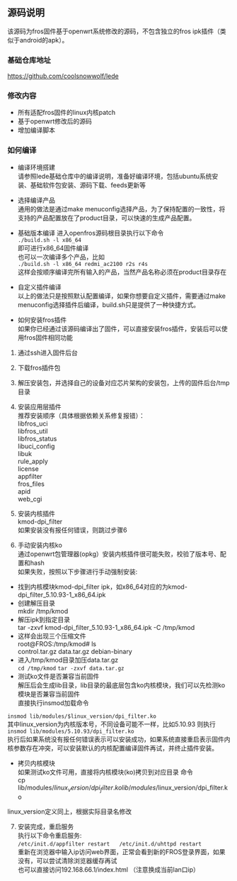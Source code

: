 ## 源码说明
该源码为fros固件基于openwrt系统修改的源码，不包含独立的fros ipk插件（类似于android的apk）。
### 基础仓库地址
https://github.com/coolsnowwolf/lede

### 修改内容
- 所有适配fros固件的linux内核patch
- 基于openwrt修改后的源码
- 增加编译脚本

### 如何编译  
- 编译环境搭建  
请参照lede基础仓库中的编译说明，准备好编译环境，包括ubuntu系统安装、基础软件包安装、源码下载、feeds更新等
- 选择编译产品  
通用的做法是通过make menuconfig选择产品，为了保持配置的一致性，将支持的产品配置放在了product目录，可以快速的生成产品配置。  

- 基础版本编译
进入openfros源码根目录执行以下命令  
`./build.sh -l x86_64`  
即可进行x86_64固件编译  
也可以一次编译多个产品，比如  
`./build.sh -l x86_64 redmi_ac2100 r2s r4s`  
这样会按顺序编译完所有输入的产品，当然产品名称必须在product目录存在  

- 自定义插件编译  
以上的做法只是按照默认配置编译，如果你想要自定义插件，需要通过make menuconfig选择插件后编译，build.sh只是提供了一种快捷方式。   

- 如何安装fros插件   
如果你已经通过该源码编译出了固件，可以直接安装fros插件，安装后可以使用fros固件相同功能   
1. 通过ssh进入固件后台  
2. 下载fros插件包  
3. 解压安装包，并选择自己的设备对应芯片架构的安装包，上传的固件后台/tmp目录  
4. 安装应用层插件  
推荐安装顺序（具体根据依赖关系修复报错）：  
libfros_uci  
libfros_util  
libfros_status  
libuci_config  
libuk  
rule_apply  
license  
appfilter  
fros_files  
apid  
web_cgi  


5. 安装内核插件  
kmod-dpi_filter   
如果安装没有报任何错误，则跳过步骤6
6. 手动安装内核ko  
通过openwrt包管理器(opkg）安装内核插件很可能失败，校验了版本号、配置和hash   
如果失败，按照以下步骤进行手动强制安装:  
- 找到内核模块kmod-dpi_filter ipk，如x86_64对应的为kmod-dpi_filter_5.10.93-1_x86_64.ipk
- 创建解压目录  
mkdir /tmp/kmod  
- 解压ipk到指定目录  
tar -zxvf kmod-dpi_filter_5.10.93-1_x86_64.ipk -C /tmp/kmod   
- 这样会出现三个压缩文件  
root@FROS:/tmp/kmod# ls   
control.tar.gz  data.tar.gz     debian-binary   
- 进入/tmp/kmod目录加压data.tar.gz  
`cd /tmp/kmod`
`tar -zxvf data.tar.gz`
- 测试ko文件是否兼容当前固件  
解压后会生成lib目录，lib目录的最底层包含ko内核模块，我们可以先检测ko模块是否兼容当前固件  
直接执行insmod加载命令  

`insmod lib/modules/$linux_version/dpi_filter.ko`  
其中linux_version为内核版本号，不同设备可能不一样，比如5.10.93
则执行  
`insmod lib/modules/5.10.93/dpi_filter.ko`  
执行后如果系统没有报任何错误表示可以安装成功，如果系统直接重启表示固件内核参数存在冲突，可以安装默认的内核配置编译固件再试，并终止插件安装。  

- 拷贝内核模块  
如果测试ko文件可用，直接将内核模块(ko)拷贝到对应目录
命令    
cp lib/modules/$linux_version/dpi_filter.ko lib/modules/$linux_version/dpi_filter.ko   

linux_version定义同上，根据实际目录名修改  

7. 安装完成，重启服务  
执行以下命令重启服务:  
`
/etc/init.d/appfilter restart  
/etc/init.d/uhttpd restart  
`  
重新在浏览器中输入ip访问web界面，正常会看到新的FROS登录界面，如果没有，可以尝试清除浏览器缓存再试  
也可以直接访问192.168.66.1/index.html （注意换成当前lan口ip）  

